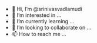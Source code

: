 - 👋 Hi, I’m @srinivasvadlamudi
- 👀 I’m interested in ...
- 🌱 I’m currently learning ...
- 💞️ I’m looking to collaborate on ...
- 📫 How to reach me ...

<!---
srinivasvadlamudi/srinivasvadlamudi is a ✨ special ✨ repository because its `README.md` (this file) appears on your GitHub profile.
You can click the Preview link to take a look at your changes.
--->
